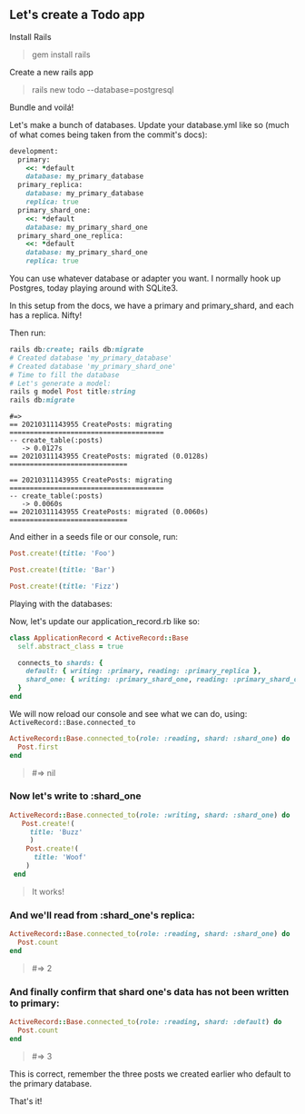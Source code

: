 ## Let's create a Todo app

Install Rails

> gem install rails

Create a new rails app
> rails new todo --database=postgresql

Bundle and voilá!

Let's make a bunch of databases. Update your database.yml like so (much of what comes being taken from the commit's docs):

```ruby
development:
  primary:
    <<: *default
    database: my_primary_database
  primary_replica:
    database: my_primary_database
    replica: true
  primary_shard_one:
    <<: *default
    database: my_primary_shard_one
  primary_shard_one_replica:
    <<: *default
    database: my_primary_shard_one
    replica: true
```
You can use whatever database or adapter you want. I normally hook up Postgres, today playing around with SQLite3. 

In this setup from the docs, we have a primary and primary_shard, and each has a replica. Nifty!

Then run:
```ruby
rails db:create; rails db:migrate
# Created database 'my_primary_database'
# Created database 'my_primary_shard_one'
# Time to fill the database
# Let's generate a model:
rails g model Post title:string
rails db:migrate
```

```
#=>
== 20210311143955 CreatePosts: migrating ======================================
-- create_table(:posts)
   -> 0.0127s
== 20210311143955 CreatePosts: migrated (0.0128s) =============================

== 20210311143955 CreatePosts: migrating ======================================
-- create_table(:posts)
   -> 0.0060s
== 20210311143955 CreatePosts: migrated (0.0060s) =============================
```

And either in a seeds file or our console, run:
```ruby
Post.create!(title: 'Foo')

Post.create!(title: 'Bar')

Post.create!(title: 'Fizz')
```

Playing with the databases:

Now, let's update our application_record.rb like so:
```ruby
class ApplicationRecord < ActiveRecord::Base
  self.abstract_class = true

  connects_to shards: {
    default: { writing: :primary, reading: :primary_replica },
    shard_one: { writing: :primary_shard_one, reading: :primary_shard_one_replica }
  }
end
```
We will now reload our console and see what we can do, using: `ActiveRecord::Base.connected_to` 

```ruby
ActiveRecord::Base.connected_to(role: :reading, shard: :shard_one) do
  Post.first
end
```

> #=> nil


### Now let's write to :shard_one
```ruby
ActiveRecord::Base.connected_to(role: :writing, shard: :shard_one) do
   Post.create!(
     title: 'Buzz'
     )
    Post.create!(
      title: 'Woof'
    )
 end
```
> It works!

### And we'll read from :shard_one's replica:
```ruby
ActiveRecord::Base.connected_to(role: :reading, shard: :shard_one) do
  Post.count
end
```
> #=> 2

### And finally confirm that shard one's data has not been written to primary:

```ruby
ActiveRecord::Base.connected_to(role: :reading, shard: :default) do
  Post.count
end
```
> #=> 3

This is correct, remember the three posts we created earlier who default to the primary database.


That's it!